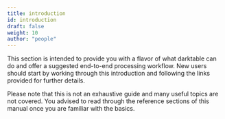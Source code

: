 ```yaml
---
title: introduction
id: introduction
draft: false
weight: 10
author: "people"
---
```


This section is intended to provide you with a flavor of what darktable can do and offer a suggested end-to-end processing workflow. New users should start by working through this introduction and following the links provided for further details.

Please note that this is not an exhaustive guide and many useful topics are not covered. You advised to read through the reference sections of this manual once you are familiar with the basics.
